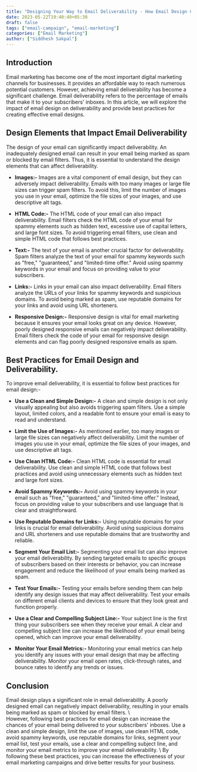 ```yaml
---
title: "Designing Your Way to Email Deliverability - How Email Design Can Make or Break Your Marketing Campaigns and Best Practices for Success"
date: 2023-05-22T19:40:49+05:30
draft: false
tags: ["email-campaign", "email-marketing"]
categories: ["Email Marketing"]
author: ["Siddhesh Sakpal"]
---
```


## Introduction

Email marketing has become one of the most important digital marketing channels for businesses. It provides an affordable way to reach numerous potential customers. However, achieving email deliverability has become a significant challenge. Email deliverability refers to the percentage of emails that make it to your subscribers' inboxes. In this article, we will explore the impact of email design on deliverability and provide best practices for creating effective email designs.

## Design Elements that Impact Email Deliverability

The design of your email can significantly impact deliverability. An inadequately designed email can result in your email being marked as spam or blocked by email filters. Thus, it is essential to understand the design elements that can affect deliverability.

- **Images:-**
Images are a vital component of email design, but they can adversely impact deliverability. Emails with too many images or large file sizes can trigger spam filters. To avoid this, limit the number of images you use in your email, optimize the file sizes of your images, and use descriptive alt tags.

- **HTML Code:-**
The HTML code of your email can also impact deliverability. Email filters check the HTML code of your email for spammy elements such as hidden text, excessive use of capital letters, and large font sizes. To avoid triggering email filters, use clean and simple HTML code that follows best practices.

- **Text:-**
The text of your email is another crucial factor for deliverability. Spam filters analyze the text of your email for spammy keywords such as "free," "guaranteed," and "limited-time offer." Avoid using spammy keywords in your email and focus on providing value to your subscribers.

- **Links:-**
Links in your email can also impact deliverability. Email filters analyze the URLs of your links for spammy keywords and suspicious domains. To avoid being marked as spam, use reputable domains for your links and avoid using URL shorteners.

- **Responsive Design:-**
Responsive design is vital for email marketing because it ensures your email looks great on any device. However, poorly designed responsive emails can negatively impact deliverability. Email filters check the code of your email for responsive design elements and can flag poorly designed responsive emails as spam.


## Best Practices for Email Design and Deliverability.

To improve email deliverability, it is essential to follow best practices for email design:-

- **Use a Clean and Simple Design:-**
A clean and simple design is not only visually appealing but also avoids triggering spam filters. Use a simple layout, limited colors, and a readable font to ensure your email is easy to read and understand.

- **Limit the Use of Images:-**
As mentioned earlier, too many images or large file sizes can negatively affect deliverability. Limit the number of images you use in your email, optimize the file sizes of your images, and use descriptive alt tags.

- **Use Clean HTML Code:-**
Clean HTML code is essential for email deliverability. Use clean and simple HTML code that follows best practices and avoid using unnecessary elements such as hidden text and large font sizes.

- **Avoid Spammy Keywords:-**
Avoid using spammy keywords in your email such as "free," "guaranteed," and "limited-time offer." Instead, focus on providing value to your subscribers and use language that is clear and straightforward.

- **Use Reputable Domains for Links:-**
Using reputable domains for your links is crucial for email deliverability. Avoid using suspicious domains and URL shorteners and use reputable domains that are trustworthy and reliable.

- **Segment Your Email List:-**
Segmenting your email list can also improve your email deliverability. By sending targeted emails to specific groups of subscribers based on their interests or behavior, you can increase engagement and reduce the likelihood of your emails being marked as spam.

- **Test Your Emails:-**
Testing your emails before sending them can help identify any design issues that may
affect deliverability. Test your emails on different email clients and devices to ensure that they look great and function properly.

- **Use a Clear and Compelling Subject Line:-**
Your subject line is the first thing your subscribers see when they receive your email. A clear and compelling subject line can increase the likelihood of your email being opened, which can improve your email deliverability.

- **Monitor Your Email Metrics:-**
Monitoring your email metrics can help you identify any issues with your email design that may be affecting deliverability. Monitor your email open rates, click-through rates, and bounce rates to identify any trends or issues.


## Conclusion

Email design plays a significant role in email deliverability. A poorly designed email can negatively impact deliverability, resulting in your emails being marked as spam or blocked by email filters. \  
However, following best practices for email design can increase the chances of your email being delivered to your subscribers' inboxes. Use a clean and simple design, limit the use of images, use clean HTML code, avoid spammy keywords, use reputable domains for links, segment your email list, test your emails, use a clear and compelling subject line, and monitor your email metrics to improve your email deliverability. \ By following these best practices, you can increase the effectiveness of your email marketing campaigns and drive better results for your business.